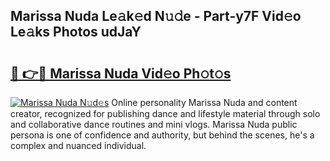 ## Marissa Nuda Le𝚊k𝚎d N𝚞𝚍e - Part-y7F Vid𝚎o Le𝚊ks Photos udJaY

# <h2><a href="http://fbbkvq.evod.top/?m=Marissa+Nuda">🔗 👉🔴 Marissa Nuda Vid𝚎o Ph𝚘t𝚘s</a></h2>

[![Marissa Nuda N𝚞d𝚎s](https://i.imgur.com/8V9OHl7.gif)](http://fbbkvq.evod.top/?m=Marissa+Nuda)
Online personality Marissa Nuda and content creator, recognized for publishing dance and lifestyle material through solo and collaborative dance routines and mini vlogs. Marissa Nuda public persona is one of confidence and authority, but behind the scenes, he's a complex and nuanced individual. 
